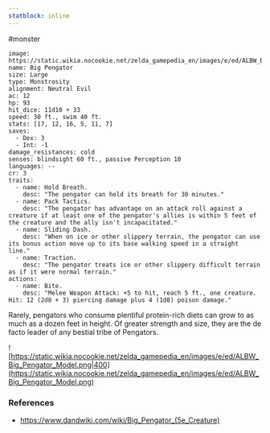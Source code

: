 ```yaml
---
statblock: inline
---
```

 #monster 

```statblock
image: https://static.wikia.nocookie.net/zelda_gamepedia_en/images/e/ed/ALBW_Big_Pengator_Model.png
name: Big Pengator
size: Large
type: Monstrosity
alignment: Neutral Evil
ac: 12
hp: 93
hit_dice: 11d10 + 33
speed: 30 ft., swim 40 ft.
stats: [17, 12, 16, 5, 11, 7]
saves:
  - Dex: 3
  - Int: -1
damage_resistances: cold
senses: blindsight 60 ft., passive Perception 10
languages: --
cr: 3
traits:
  - name: Hold Breath.
    desc: "The pengator can hold its breath for 30 minutes."
  - name: Pack Tactics.
    desc: "The pengator has advantage on an attack roll against a creature if at least one of the pengator's allies is within 5 feet of the creature and the ally isn't incapacitated."
  - name: Sliding Dash.
    desc: "When on ice or other slippery terrain, the pengator can use its bonus action move up to its base walking speed in a straight line."
  - name: Traction.
    desc: "The pengator treats ice or other slippery difficult terrain as if it were normal terrain."
actions:
  - name: Bite.
    desc: "Melee Weapon Attack: +5 to hit, reach 5 ft., one creature. Hit: 12 (2d8 + 3) piercing damage plus 4 (1d8) poison damage."
```

Rarely, pengators who consume plentiful protein-rich diets can grow to as much as a dozen feet in height. Of greater strength and size, they are the de facto leader of any bestial tribe of Pengators.

![https://static.wikia.nocookie.net/zelda_gamepedia_en/images/e/ed/ALBW_Big_Pengator_Model.png|400](https://static.wikia.nocookie.net/zelda_gamepedia_en/images/e/ed/ALBW_Big_Pengator_Model.png)

### References

* https://www.dandwiki.com/wiki/Big_Pengator_(5e_Creature)
